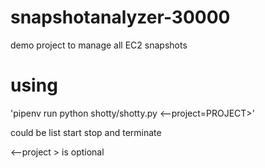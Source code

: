 # snapshotanalyzer-30000
demo project to manage all EC2 snapshots


# using
'pipenv run python shotty/shotty.py <command> <--project=PROJECT>'

<command> could be list start stop and terminate

<--project > is optional
